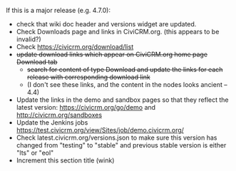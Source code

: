 If this is a major release (e.g. 4.7.0):

* check that wiki doc header and versions widget are updated.
* Check Downloads page and links in CiviCRM.org. (this appears to be invalid?)
* Check https://civicrm.org/download/list
* ~~update download links which appear on CiviCRM.org home page Download tab~~
    * ~~search for content of type Download and update the links for each release with corresponding download link~~
    * (I don't see these links, and the content in the nodes looks ancient – 4.4)
* Update the links in the demo and sandbox pages so that they reflect the latest version: https://civicrm.org/go/demo and http://civicrm.org/sandboxes
* Update the Jenkins jobs https://test.civicrm.org/view/Sites/job/demo.civicrm.org/
* Check latest.civicrm.org/versions.json to make sure this version has changed from "testing" to "stable" and previous stable version is either "lts" or "eol"
* Increment this section title (wink)
